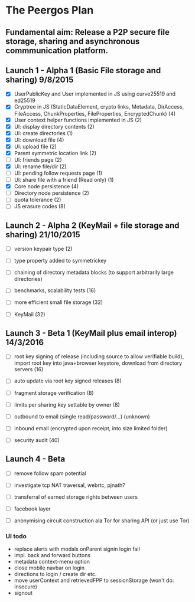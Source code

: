 The Peergos Plan
================
Fundamental aim: Release a P2P secure file storage, sharing and asynchronous commmunication platform.
---------------------

Launch 1 - Alpha 1 (Basic File storage and sharing) 9/8/2015
-------------------------------------------------------------
- [X] UserPublicKey and User implemented in JS using curve25519 and ed25519
- [X] Cryptree in JS (StaticDataElement, crypto links, Metadata, DirAccess, FileAccess, ChunkProperties, FileProperties, EncryptedChunk) (4)
- [X] User context helper functions implemented in JS (2)
- [X] UI: display directory contents (2)
- [X] UI: create directories (1)
- [X] UI: download file (4)
- [X] UI: upload file (2)
- [X] Parent symmetric location link (2)
- [ ] UI: friends page (2)
- [X] UI: rename file/dir (2)
- [ ] UI: pending follow requests page (1)
- [ ] UI: share file with a friend (Read only) (1)
- [X] Core node persistence (4)
- [ ] Directory node persistence (2)
- [ ] quota tolerance (2)
- [ ] JS erasure codes (8)

Launch 2 - Alpha 2 (KeyMail + file storage and sharing) 21/10/2015
------------------------------------------------------------------
- [ ] version keypair type (2)
- [ ] type property added to symmetrickey
- [ ] chaining of directory metadata blocks (to support arbitrarily large directories)
- [ ] benchmarks, scalability tests (16)
- [ ] more efficient small file storage (32)
- [ ] KeyMail (32)


Launch 3 - Beta 1 (KeyMail plus email interop) 14/3/2016
--------------------------------------------------------
- [ ] root key signing of release (including source to allow verifiable build), import root key into java+browser keystore, download from directory servers (16)
- [ ] auto update via root key signed releases (8)
- [ ] fragment storage verification (8)
- [ ] limits per sharing key settable by owner (8)
- [ ] outbound to email (single read/password/...) (unknown)
- [ ] inbound email (encrypted upon receipt, into size limited folder)
- [ ] security audit (40)


Launch 4 - Beta
---------------
- [ ] remove follow spam potential
- [ ] investigate tcp NAT traversal, webrtc, pjnath?
- [ ] transferral of earned storage rights between users
- [ ] facebook layer


- [ ] anonymising circuit construction ala Tor for sharing API (or just use Tor)


### UI todo

* replace alerts with modals
    onParent
    signin
    login fail
* impl. back and forward buttons
* metadata context-menu option
* close mobile navbar on login
* directions  to login / create dir etc.
* move userContext  and retrievedFPP to sessionStorage (won't do: insecure)
* signout
